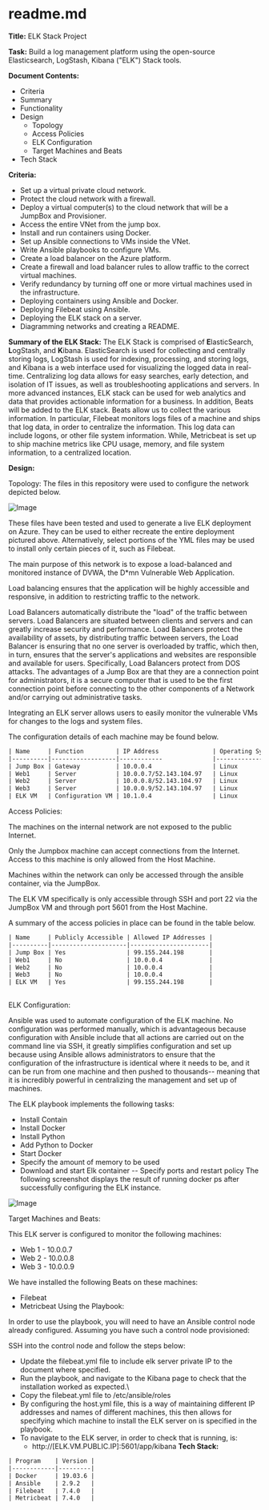 # readme.md
**Title:** ELK Stack Project 

**Task:** Build a log management platform using the open-source Elasticsearch, LogStash, Kibana ("ELK") Stack tools. 

**Document Contents:** 
- Criteria
- Summary
- Functionality
- Design
  - Topology
  - Access Policies
  - ELK Configuration
  - Target Machines and Beats
- Tech Stack

**Criteria:** 
- Set up a virtual private cloud network.
- Protect the cloud network with a firewall.
- Deploy a virtual computer(s) to the cloud network that will be a JumpBox and Provisioner.
- Access the entire VNet from the jump box.
- Install and run containers using Docker.
- Set up Ansible connections to VMs inside the VNet.
- Write Ansible playbooks to configure VMs.
- Create a load balancer on the Azure platform.
- Create a firewall and load balancer rules to allow traffic to the correct virtual machines.
- Verify redundancy by turning off one or more virtual machines used in the infrastructure.
- Deploying containers using Ansible and Docker.
- Deploying Filebeat using Ansible.
- Deploying the ELK stack on a server.
- Diagramming networks and creating a README.

**Summary of the ELK Stack:** 
The ELK Stack is comprised of **E**lasticSearch, **L**ogStash, and **K**ibana. ElasticSearch is used for collecting and centrally storing logs, LogStash is used for indexing, processing, and storing logs, and Kibana is a web interface used for visualizing the logged data in real-time. Centralizing log data allows for easy searches, early detection, and isolation of IT issues, as well as troubleshooting applications and servers. In more advanced instances, ELK stack can be used for web analytics and data that provides actionable information for a business. In addition, Beats will be added to the ELK stack. Beats allow us to collect the various information. In particular, Filebeat monitors logs files of a machine and ships that log data, in order to centralize the information. This log data can include logons, or other file system information. While, Metricbeat is set up to ship machine metrics like CPU usage, memory, and file system information, to a centralized location.

**Design:** 

Topology:
The files in this repository were used to configure the network depicted below.

![Image](https://www.dropbox.com/s/4mgik150m1x6k69/rJHPJ-Igv_ByEJy7Iew.jpeg?dl=1)

These files have been tested and used to generate a live ELK deployment on Azure. They can be used to either recreate the entire deployment pictured above. Alternatively, select portions of the YML files may be used to install only certain pieces of it, such as Filebeat.

The main purpose of this network is to expose a load-balanced and monitored instance of DVWA, the D*mn Vulnerable Web Application.
 
Load balancing ensures that the application will be highly accessible and responsive, in addition to restricting traffic to the network.

Load Balancers automatically distribute the "load" of the traffic between servers. Load Balancers are situated between clients and servers and can greatly increase security and performance.
Load Balancers protect the availability of assets, by distributing traffic between servers, the Load Balancer is ensuring that no one server is overloaded by traffic, which then, in turn, ensures that the server's applications and websites are responsible and available for users. Specifically, Load Balancers protect from DOS attacks.
The advantages of a Jump Box are that they are a connection point for administrators, it is a secure computer that is used to be the first connection point before connecting to the other components of a Network and/or carrying out administrative tasks.

Integrating an ELK server allows users to easily monitor the vulnerable VMs for changes to the logs and system files.

The configuration details of each machine may be found below.
 
```html
| Name     | Function         | IP Address               | Operating System |
|----------|------------------|------------              |------------------|
| Jump Box | Gateway          | 10.0.0.4                 | Linux            |
| Web1     | Server           | 10.0.0.7/52.143.104.97   | Linux            |
| Web2     | Server           | 10.0.0.8/52.143.104.97   | Linux            |
| Web3     | Server           | 10.0.0.9/52.143.104.97   | Linux            |
| ELK VM   | Configuration VM | 10.1.0.4                 | Linux            |

```


Access Policies: 

The machines on the internal network are not exposed to the public Internet.
 
Only the Jumpbox machine can accept connections from the Internet. Access to this machine is only allowed from the Host Machine. 

Machines within the network can only be accessed through the ansible container, via the JumpBox.

The ELK VM specifically is only accessible through SSH and port 22 via the JumpBox VM and through port 5601 from the Host Machine. 

A summary of the access policies in place can be found in the table below.
 
```html
| Name     | Publicly Accessible | Allowed IP Addresses |
|----------|---------------------|----------------------|
| Jump Box | Yes                 | 99.155.244.198       |
| Web1     | No                  | 10.0.0.4             |
| Web2     | No                  | 10.0.0.4             |
| Web3     | No                  | 10.0.0.4             |
| ELK VM   | Yes                 | 99.155.244.198       |
 

```

ELK Configuration: 

Ansible was used to automate configuration of the ELK machine. No configuration was performed manually, which is advantageous because configuration with Ansible include that all actions are carried out on the command line via SSH, it greatly simplifies configuration and set up because using Ansible allows administrators to ensure that the configuration of the infrastructure is identical where it needs to be, and it can be run from one machine and then pushed to thousands-- meaning that it is incredibly powerful in centralizing the management and set up of machines.

The ELK playbook implements the following tasks:
- Install Contain
- Install Docker
- Install Python
- Add Python to Docker
- Start Docker
- Specify the amount of memory to be used
- Download and start Elk container -- Specify ports and restart policy
The following screenshot displays the result of running docker ps after successfully configuring the ELK instance.


![Image](https://www.dropbox.com/s/s5kux32tjntbka1/rJHPJ-Igv_H1JWVQLgD.jpeg?dl=1)

Target Machines and Beats:

This ELK server is configured to monitor the following machines:
- Web 1 - 10.0.0.7
- Web 2 - 10.0.0.8
- Web 3 - 10.0.0.9
 
We have installed the following Beats on these machines:
- Filebeat 
- Metricbeat 
Using the Playbook: 

In order to use the playbook, you will need to have an Ansible control node already configured. Assuming you have such a control node provisioned:
 
SSH into the control node and follow the steps below:
- Update the filebeat.yml file to include elk server private IP to the document where specified. 
- Run the playbook, and navigate to the Kibana page to check that the installation worked as expected.\
- Copy the filebeat.yml file to /etc/ansible/roles
- By configuring the host.yml file, this is a way of maintaining different IP addresses and names of different machines, this then allows for specifying which machine to install the ELK server on is specified in the playbook. 
- To navigate to the ELK server, in order to check that is running, is:
  - http://[ELK.VM.PUBLIC.IP]:5601/app/kibana 
**Tech Stack:**

```html
| Program    | Version |
|------------|---------|
| Docker     | 19.03.6 |
| Ansible    | 2.9.2   |
| Filebeat   | 7.4.0   |
| Metricbeat | 7.4.0   |

```








